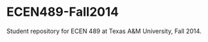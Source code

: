 ECEN489-Fall2014
================

Student repository for ECEN 489 at Texas A&amp;M University, Fall 2014.
